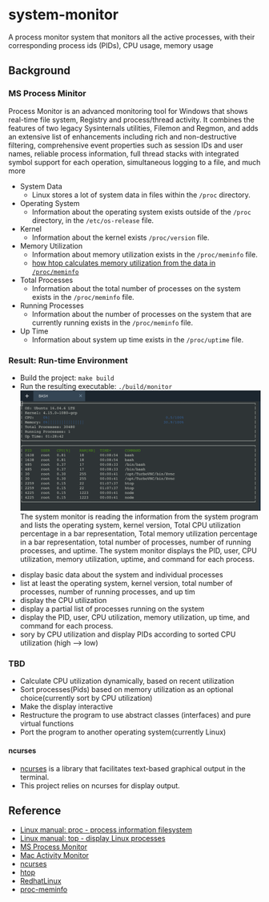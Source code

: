 # system-monitor
A process monitor system that monitors all the active processes, with their corresponding process ids (PIDs), CPU usage, memory usage
## Background
### MS Process Minitor 
Process Monitor is an advanced monitoring tool for Windows that shows real-time file system, Registry and process/thread activity. It combines the features of two legacy Sysinternals utilities, Filemon and Regmon, and adds an extensive list of enhancements including rich and non-destructive filtering, comprehensive event properties such as session IDs and user names, reliable process information, full thread stacks with integrated symbol support for each operation, simultaneous logging to a file, and much more

* System Data
    * Linux stores a lot of system data in files within the `/proc` directory. 
* Operating System
    * Information about the operating system exists outside of the `/proc` directory, in the `/etc/os-release` file.
* Kernel
    * Information about the kernel exists `/proc/version` file.
* Memory Utilization
    * Information about memory utilization exists in the `/proc/meminfo` file.
    * [how htop calculates memory utilization from the data in `/proc/meminfo`](https://stackoverflow.com/questions/41224738/how-to-calculate-system-memory-usage-from-proc-meminfo-like-htop/41251290#41251290)
* Total Processes
    * Information about the total number of processes on the system exists in the `/proc/meminfo` file.
* Running Processes
    * Information about the number of processes on the system that are currently running exists in the `/proc/meminfo` file.
* Up Time
    * Information about system up time exists in the `/proc/uptime` file.

### Result: Run-time Environment 
* Build the project: `make build`
* Run the resulting executable: `./build/monitor`
![System Monitor](result.png)
The system monitor is reading the information from the system program and lists the operating system, kernel version, Total CPU utilization  percentage in a bar representation, Total memory utilization percentage in a bar representation, total number of processes, number of running processes, and uptime. The system monitor displays the PID, user, CPU utilization, memory utilization, uptime, and command for each process.
-  display basic data about the system and individual processes
-  list at least the operating system, kernel version, total number of processes, number of running processes, and up tim
-  display the CPU utilization
-  display a partial list of processes running on the system
-  display the PID, user, CPU utilization, memory utilization, up time, and command for each process.
-  sory by CPU utilization and display PIDs according to sorted CPU utilization (high --> low) 

### TBD
- Calculate CPU utilization dynamically, based on recent utilization
- Sort processes(Pids) based on memory utilization as an optional choice(currently sort by CPU utilization)
- Make the display interactive
- Restructure the program to use abstract classes (interfaces) and pure virtual functions
- Port the program to another operating system(currently Linux) 

#### ncurses
- [ncurses](https://www.gnu.org/software/ncurses/) is a library that facilitates text-based graphical output in the terminal. 
- This project relies on ncurses for display output.

## Reference
- [Linux manual: proc - process information filesystem](https://man7.org/linux/man-pages/man5/proc.5.html)
- [Linux manual: top - display Linux processes](https://man7.org/linux/man-pages/man1/top.1.html)
- [MS Process Monitor](https://docs.microsoft.com/en-us/sysinternals/downloads/procmon)
- [Mac Activity Monitor](https://support.apple.com/guide/activity-monitor/welcome/mac)
- [ncurses](https://www.gnu.org/software/ncurses/) 
- [htop](https://github.com/hishamhm/htop)
- [RedhatLinux](https://access.redhat.com/solutions/406773)
- [proc-meminfo](https://www.thegeekdiary.com/understanding-proc-meminfo-file-analyzing-memory-utilization-in-linux/)
